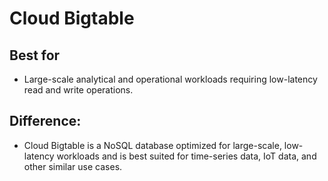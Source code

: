 # Cloud Bigtable






## Best for
- Large-scale analytical and operational workloads requiring low-latency read and write operations.

## Difference:
- Cloud Bigtable is a NoSQL database optimized for large-scale, low-latency workloads and is best suited for time-series data, IoT data, and other similar use cases.